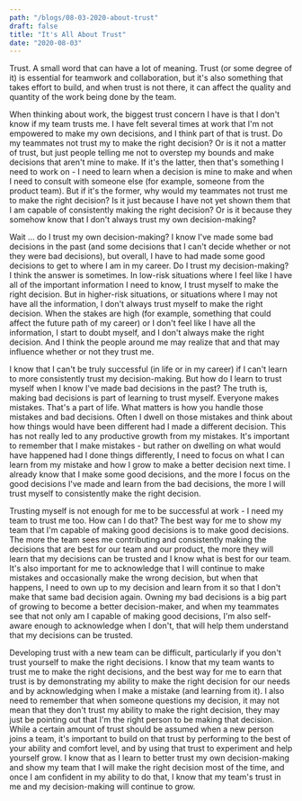 ```yaml
---
path: "/blogs/08-03-2020-about-trust"
draft: false 
title: "It's All About Trust"
date: "2020-08-03"
---
```


Trust. A small word that can have a lot of meaning. Trust (or some degree of it) is essential for teamwork and collaboration, but it's also something that takes effort to build, and when trust is not there, it can affect the quality and quantity of the work being done by the team.


When thinking about work, the biggest trust concern I have is that I don't know if my team trusts me. I have felt several times at work that I'm not empowered to make my own decisions, and I think part of that is trust. Do my teammates not trust my to make the right decision? Or is it not a matter of trust, but just people telling me not to overstep my bounds and make decisions that aren't mine to make. If it's the latter, then that's something I need to work on - I need to learn when a decision is mine to make and when I need to consult with someone else (for example, someone from the product team). But if it's the former, why would my teammates not trust me to make the right decision? Is it just because I have not yet shown them that I am capable of consistently making the right decision? Or is it because they somehow know that I don't always trust my own decision-making?

Wait ... do I trust my own decision-making? I know I've made some bad decisions in the past (and some decisions that I can't decide whether or not they were bad decisions), but overall, I have to had made some good decisions to get to where I am in my career. Do I trust my decision-making? I think the answer is sometimes. In low-risk situations where I feel like I have all of the important information I need to know, I trust myself to make the right decision. But in higher-risk situations, or situations where I may not have all the information, I don't always trust myself to make the right decision. When the stakes are high (for example, something that could affect the future path of my career) or I don't feel like I have all the information, I start to doubt myself, and I don't always make the right decision. And I think the people around me may realize that and that may influence whether or not they trust me.

I know that I can't be truly successful (in life or in my career) if I can't learn to more consistently trust my decision-making. But how do I learn to trust myself when I know I've made bad decisions in the past? The truth is, making bad decisions is part of learning to trust myself. Everyone makes mistakes. That's a part of life. What matters is how you handle those mistakes and bad decisions. Often I dwell on those mistakes and think about how things would have been different had I made a different decision. This has not really led to any productive growth from my mistakes. It's important to remember that I make mistakes - but rather on dwelling on what would have happened had I done things differently, I need to focus on what I can learn from my mistake and how I grow to make a better decision next time. I already know that I make some good decisions, and the more I focus on the good decisions I've made and learn from the bad decisions, the more I will trust myself to consistently make the right decision.

Trusting myself is not enough for me to be successful at work - I need my team to trust me too. How can I do that? The best way for me to show my team that I'm capable of making good decisions is to make good decisions. The more the team sees me contributing and consistently making the decisions that are best for our team and our product, the more they will learn that my decisions can be trusted and I know what is best for our team. It's also important for me to acknowledge that I will continue to make mistakes and occasionally make the wrong decision, but when that happens, I need to own up to my decision and learn from it so that I don't make that same bad decision again. Owning my bad decisions is a big part of growing to become a better decision-maker, and when my teammates see that not only am I capable of making good decisions, I'm also self-aware enough to acknowledge when I don't, that will help them understand that my decisions can be trusted.

Developing trust with a new team can be difficult, particularly if you don't trust yourself to make the right decisions. I know that my team wants to trust me to make the right decisions, and the best way for me to earn that trust is by demonstrating my ability to make the right decision for our needs and by acknowledging when I make a mistake (and learning from it). I also need to remember that when someone questions my decision, it may not mean that they don't trust my ability to make the right decision, they may just be pointing out that I'm the right person to be making that decision. While a certain amount of trust should be assumed when a new person joins a team, it's important to build on that trust by performing to the best of your ability and comfort level, and by using that trust to experiment and help yourself grow. I know that as I learn to better trust my own decision-making and show my team that I will make the right decision most of the time, and once I am confident in my ability to do that, I know that my team's trust in me and my decision-making will continue to grow.